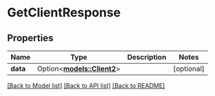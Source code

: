 # GetClientResponse

## Properties

Name | Type | Description | Notes
------------ | ------------- | ------------- | -------------
**data** | Option<[**models::Client2**](Client_2.md)> |  | [optional]

[[Back to Model list]](../README.md#documentation-for-models) [[Back to API list]](../README.md#documentation-for-api-endpoints) [[Back to README]](../README.md)


